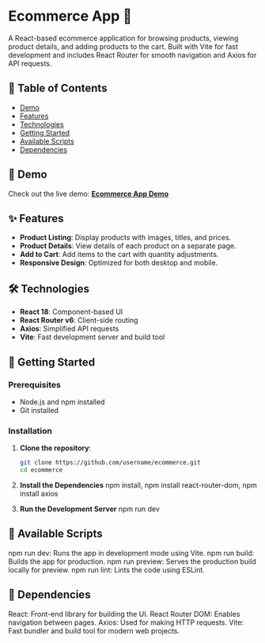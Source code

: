 # Ecommerce App 🛒

A React-based ecommerce application for browsing products, viewing product details, and adding products to the cart. Built with Vite for fast development and includes React Router for smooth navigation and Axios for API requests.

## 📑 Table of Contents

- [Demo](#demo)
- [Features](#features)
- [Technologies](#technologies)
- [Getting Started](#getting-started)
- [Available Scripts](#available-scripts)
- [Dependencies](#dependencies)

## 🚀 Demo

Check out the live demo: **[Ecommerce App Demo](https://puny-ecommerce.netlify.app/)**

## ✨ Features

- **Product Listing**: Display products with images, titles, and prices.
- **Product Details**: View details of each product on a separate page.
- **Add to Cart**: Add items to the cart with quantity adjustments.
- **Responsive Design**: Optimized for both desktop and mobile.

## 🛠 Technologies

- **React 18**: Component-based UI
- **React Router v6**: Client-side routing
- **Axios**: Simplified API requests
- **Vite**: Fast development server and build tool

## 🏁 Getting Started

### Prerequisites

- Node.js and npm installed
- Git installed

### Installation

1. **Clone the repository**:
   ```bash
   git clone https://github.com/username/ecommerce.git
   cd ecommerce

2. **Install the Dependencies**
   npm install, 
   npm install react-router-dom, 
   npm install axios 

3. **Run the Development Server**
   npm run dev

## 🏁 Available Scripts

   npm run dev: Runs the app in development mode using Vite.
   npm run build: Builds the app for production.
   npm run preview: Serves the production build locally for preview.
   npm run lint: Lints the code using ESLint.

## 🏁 Dependencies

   React: Front-end library for building the UI.
   React Router DOM: Enables navigation between pages.
   Axios: Used for making HTTP requests.
   Vite: Fast bundler and build tool for modern web projects.
